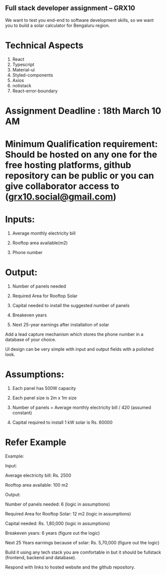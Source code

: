 ## Full stack developer assignment – GRX10 
We want to test you end-end to software development skills, so we want you to build a solar calculator for Bengaluru region.  

# Technical Aspects
1. React
2. Typescript
3. Material-ui
4. Styled-components
5. Axios
6. notistack
7. React-error-boundary
 

# Assignment Deadline : 18th March 10 AM 

# Minimum Qualification requirement: Should be hosted on any one for the free hosting platforms, github repository can be public or you can give collaborator access to (grx10.social@gmail.com)  

 

# Inputs:  

1. Average monthly electricity bill  

2. Rooftop area available(m2) 

3. Phone number 

# Output: 

1. Number of panels needed 

2. Required Area for Rooftop Solar 

3. Capital needed to install the suggested number of panels 

4. Breakeven years 

5. Next 25-year earnings after installation of solar 

 

Add a lead capture mechanism which stores the phone number in a database of your choice. 

UI design can be very simple with input and output fields with a polished look.  

 

# Assumptions: 

1. Each panel has 500W capacity 

2. Each panel size is 2m x 1m size 

3. Number of panels = Average monthly electricity bill / 420 (assumed constant) 

4. Capital required to install 1 kW solar is Rs. 60000 

 

# Refer Example 

 

Example: 

Input:  

Average electricity bill: Rs. 2500  

Rooftop area available: 100 m2 

Output: 

Number of panels needed: 6 (logic in assumptions) 

Required Area for Rooftop Solar: 12 m2  (logic in assumptions) 

Capital needed: Rs. 1,80,000 (logic in assumptions) 

Breakeven years: 6 years (figure out the logic) 

Next 25 Years earnings because of solar: Rs. 5,70,000 (figure out the logic)  

 

Build it using any tech stack you are comfortable in but it should be fullstack (frontend, backend and database).  

Respond with links to hosted website and the github repository.  